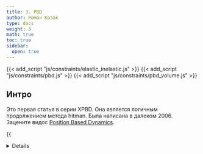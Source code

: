```yaml
---
title: 3. PBD
author: Роман Козак
type: docs
weight: 3
math: true
toc: true
sidebar:
  open: true
---
```


{{< add_script "js/constraints/elastic_inelastic.js" >}}
{{< add_script "js/constraints/pbd.js" >}}
{{< add_script "js/constraints/pbd_volume.js" >}}

## Интро

Это первая статья в серии XPBD. Она является логичным продолжением метода hitman. Была написана в далеком 2006. Зацените видос [Position Based Dynamics](https://www.youtube.com/watch?v=j5igW5-h4ZM).

{{<details title="Псевдокод симуляции" closed="true" >}}

```javascript
function simulate() {
  // Расчет ускорений; Обычно это только гравитация
  for (let point of points) {
    point.a = calculateAcceleration(point);
  }
  for (let point of points) {
    // Интегрируем скорости
    point.v += point.a * dt;
    // Дэмпинг скорости
    dampVelocity(point.v);
    // Интегрируем позиции и записываем их в p
    point.p = point.x + point.v * dt;
  }
  // Расчитываем коллизии один раз
  addCollisionConstraints(points);
  // Разрешаем все констрейны и коллизии и изменяем позиции точек p
  for (let i = 0; i < iterations; i++) {
    for (let c of constraints) {
      resolveConstraint(c);
    }
  }
  // обновляем позиции и скорости точек после разрешения ограничений
  for (let point of points) {
    point.v = (point.p - point.x) / dt;
    point.x = point.p;
  }
  // обновляем скорости точек после разрешения коллизий
  // и добавляем трение и упругость
  for (let point of points) {
    updateVelocity(point.v);
  }
}
```

Обращаю внимание что мы храним две позиции. $x$ и $p$. $x$ это текущая позиция точки. $p$ это позиция точки на следующем шаге.

{{< /details >}}

### Интегратор

Первое улучшение -- это использование другого интегратора.
В прошлом методе было сложно добиться хороших и сочных упругих коллизий. В основном мы получали неупругое столкновение, из-за того что не могли управлять скоростью
В PBD Вместо Vanilla Euler используется Symplectic Euler.
Напомню, что Symplectic Euler выглядит так:

$$
\begin{equation}
\begin{split}
v_{i+1} = v_i + \Delta t \cdot a_i
x_{i+1} = x_i + \Delta t \cdot v_{i+1}
\end{split}
\end{equation}
$$

В этом интеграторе есть скорость в явном виде. И это позволяет без всяких костылей управлять скоростью. Поэтому можно просто сделать вот такое упругое столкновение.

{{< include_sketch path="constraints/sketch/elastic_inelastic_sketch.js" base_name="elastic_inelastic_sketch" >}}

### Универсальное решение

В статье Hitman авторы придумывали разные методы для разрешения ограничений. И математического обоснование под это не было. Они действовали скорее интуитивно.
В PBD предлагают универсальное решение по тому как лучше всего разрешать ограничения $C(\vec{p})$.

Для того чтобы разрешить уравнение нужно найти такое $\Delta \vec{p}$, чтобы $C(\vec{p} + \Delta \vec{p}) = 0$. Здесь $\vec{p}$ -- конкатенация всех позиций всех точек. Те если у нас есть два шарика, то $\vec{p} = [x_1, y_1, x_2, y_2]$.

Для произвольного ограничения мы не можем так просто его найти, поэтому делают стандартное разложение в ряд Тейлора и оставляют только первые два члена.

$$
\begin{equation}
C(\vec{p} + \Delta \vec{p}) \approx C(\vec{p}) + \nabla_{\vec{p}} C(\vec{p}) \cdot \Delta \vec{p} = 0
\end{equation}
$$

Если бы это было обычное уравнение, то мы бы его запросто решили. Но тут векторы и получается проблемка. Предположим, что $C(\vec{p}) = c$ и $\nabla_{\vec{p}} C(\vec{p}) = [a, b]$ и $\Delta \vec{p} = [x, y]$. Тогда у нас получится такое уравнение:

$$
a * x + b * y = -c
$$

{{< image path="images/constraints/pbd/straight.excalidraw.png" >}}

Собственно это уравнение прямой. Для того чтобы найти однозначное решение, нужно добавить еще одно ограничение.  
В качестве него мы можем требовать чтобы $\Delta \vec{p}$ была сонаправлена с градиентом. Т.е $\Delta \vec{p} = \lambda \nabla_p C(\vec{p})$.

Почему так, можно понять на простом примере. Вот у нас есть маятник. Он должен сохранять расстояние до подвеса.
И мы пытаемся найти новую позицию для шарика. Самое логичное решение -- это двигать шарик по самому короткому пути к второму шарику. Т.е по направлению градиента.

{{< image path="images/constraints/pbd/stretch_grad.excalidraw.png" >}}

С дополнительным уравнением можно получить решение

$$
\begin{equation}
\Delta \vec{p} = -\frac{C(\vec{p})}{\nabla_p C(\vec{\vec{p}}) \cdot \nabla_p C(\vec{p})} \nabla_p C(\vec{p})
\end{equation}
$$

Для того чтобы было удобнее считать, нужно разбить $\vec{p}$ на $\vec{p_1}, \dots, \vec{p_n}$, можно переписать решение для конкретной $\vec{p_i}$ и разрешить ограничение вида $C(\vec{p_1}, \dots, \vec{p_n})$ нужно переписать уравнение вот так:

$$
\begin{equation}
\begin{split}
&\Delta \vec{p_i} = -s * \nabla_{\vec{p_i}} C \\\
&s = \frac{C}{\sum_{k} (\nabla_{\vec{p_k}} C)^2}
\end{split}
\end{equation}
$$

#### Пытаемся понять

Расчет $\Delta \vec{p}$ состоит из двух частей.
Первая часть -- это градиент ограничения:
$-\nabla_{\vec{p_i}} C(\vec{p})$ -- Это вектор, который показывает в какую сторону нужно двигаться чтобы уменьшить ограничение.
Собственно, это то что я показывал на прошлом рисунке.

Вторая часть -- это коэффициент $s$. Он показывает насколько сильно нужно двигаться в этом направлении. Знаменатель в нем означает, что чем больше точек участвует в ограничении, тем меньше нужно двигаться каждой точке.

Давайте на примере. Вот у нас есть ограничение на площадь десятиугольника. $C(\vec{p_1}, \dots, \vec{p_{10}}) = S - S_0$.

{{< image path="images/constraints/pbd/v_conserv.excalidraw.png" >}}

И давайте предположим, что эту фигуру равномерно сжало.
Нужно восстановить площадь. Этого можно добиться несколькими способами: Например, подвинуть одну точку очень сильно, а остальные вообще не двигать. Или можно подвинуть все точки немного. Если у точек одинаковая масса, то второй вариант просто логичнее.

{{< image path="images/constraints/pbd/v_scale.excalidraw.png" >}}

Собственно вот этот множитель $s$ и позволяет нам делать это. Мы сдвигаем все точки на одинаковое расстояние.

{{< include_sketch path="constraints/sketch/pbd_volume_sketch.js" base_name="pbd_volume_sketch" >}}

#### Добавляем массу

Как и в прошлом методе, хочется, чтобы точка потяжелее двигалась меньше при разрешении ограничения.
Дальше тк мы постоянно делим на массу в уравнениях очень часто будет встречаться понятие инвертированной массы. $w = \frac{1}{m}$. Инвертированной массой очень просто определять несдвигаемые точки -- точку с бесконечной массой. Для нее $w = 0$.

Для того чтобы учесть инвертированную массу прошлое уравнение $\Delta \vec{p} = \lambda \nabla_p C(\vec{p})$ скалируют на инвертированную массу и получают вот такое уравнение:
$\Delta \vec{p} = -s * \nabla_{\vec{p_i}} C * w_i$

{{< image path="images/constraints/pbd/mass_delta.excalidraw.png" >}}

Если его разрешить, то получится вот такие уравнения:

$$
\begin{equation}
\begin{split}
&\Delta \vec{p_i} = -s * w_i * \nabla_{\vec{p_i}} C \\\
&s = \frac{C}{\sum_{k} (w_k * \nabla_{\vec{p_k}} C)^2}
\end{split}
\end{equation}
$$

Обратите внимание, что теперь в знаменателе стоит $w_k * \nabla_{\vec{p_k}} C$.

Вот собственно и рецепт разрешения ограничений в PBD.

#### Неравенства

Ограничения могут быть в виде неравенств. Как и в прошлом методе. Их переводят в ограничение равенства и разрешают его только если оно нарушено.

{{< image path="images/constraints/pbd/collision_static.excalidraw.png" >}}

Например коллизия для точки со статическим объектом описывается вот таким ограничением:

$$
C(\vec{p_1}) = (\vec{p_1} - \vec{q_s})\cdot \vec{n} \leq 0
$$

И разрешать мы будем только если оно уже нарушилось в виде

$$
\begin{equation}
C(\vec{p_1}) = (\vec{p_1} - \vec{q_s})\cdot \vec{n} = 0
\end{equation}
$$

### Коллизии

Коллизии в PBD разрешаются в несколько этапов.

1. Первый этап -- поиск коллизий.
2. Второй этап -- разрешение коллизий по позициям.
3. Третий этап -- разрешение коллизий по скоростям (трение и упругость)

#### Поиск коллизий

Тк алгоритм поиска коллизий достаточно медленный, то он запускается один раз перед разрешением всех ограничений.
Это приводит к тому, что при разрешении всех ограничений, может возникнуть новая коллизия.

Вот например ситуация

{{< image path="images/constraints/pbd/collisions_bad.excalidraw.png" >}}

Палочка врезается в стену. Мы фиксируем коллизию. И разрешаем ее. Потом мы восстанавливаем длину палочки и после этого другая точка палочки врезается в стену.

Авторы никак не решают эту проблему. На практике она не сильно заметна для пользователя, тк на следующей итерации физика все равно исправит эту коллизию.

#### Разрешение коллизий по позициям

##### Статические объекты

Для статических объектов разрешение коллизий выглядит просто. Нужно просто выдавить точку из объекта в правильную полуплоскость. Как уже говорил выше, это делается вот таким ограничением:

Для этого в при инициализации коллизионной информации нужно определить $\vec{n_s} -- нормаль и $\vec{q_s} -- проекцию точки на поверхность.

После этого в релаксации требовать чтобы выполнялось ограничение:

$$
\begin{equation}
C(\vec{p_1}) = (\vec{p_1} - \vec{q_s}) \cdot \vec{n_s} = 0
\end{equation}
$$

Я заметил, что в релаксации лучше делать проверку на нарушение коллизии в виде неравенства. Т.е если $C(\vec{p_1}) < 0$, то нужно разрешить коллизию. Тк чистое равенство создает ощущение "прилипания к стенке".

##### Динамические объекты

Теперь нужно разобраться как разрешать коллизии между двумя динамическими объектами.

Сначала в 2D. Вот шарик летит в систему шариков.

Если он попал в связь между шариками, то наша задача выдавить шарик в правильную полуплоскости.

{{< image path="images/constraints/pbd/collision_dynamic.excalidraw.png" >}}

Ограничение коллизии между шариком $\vec{p_1}$ и линией образованной двумя другими шариками $\vec{p_2}$ и $\vec{p_3}$ можно описать вот так:

$$
\begin{equation}
\begin{split}
&\vec{m_p} = \vec{p_1} + \frac{(\vec{p_2} - \vec{p_1}) \cdot (\vec{p_3} - \vec{p_1})}{||\vec{p_2} - \vec{p_1}||^2} \cdot (\vec{p_2} - \vec{p_1}) \\\
&\vec{d} = \vec{m_p} - \vec{p_1} \\\
&C(\vec{p_1}, \vec{p_2}, \vec{p_3}) = ||\vec{d}|| = 0
\end{split}
\end{equation}
$$

Это просто расстояние от точки до прямой.
Если есть какой-то радиус у точки, то нужно учитывать полуплоскость в которую нужно выдавить точку. От этого зависит знак в ограничении.

$$
\begin{equation}
C(\vec{p_1}, \vec{p_2}, \vec{p_3}) = \pm ||\vec{d}|| - R = 0
\end{equation}
$$

Теперь в 3d.

Идея та же самая, просто вместо прямой у нас плоскость из трех точек.

{{< image path="images/constraints/pbd/collision_dynamic_3d.excalidraw.png" >}}

Мы должны держать точку 1 на расстоянии $R$ от плоскости образованной точками 2, 3 и 4.
Ограничение будет вот таким:

$$
\begin{equation}
\begin{split}
&\vec{n} = [(\vec{p_3} − \vec{p_2}) \times (\vec{p_4} − \vec{p_2})] \\\
&C(\vec{p_1},\vec{p_2},\vec{p_3},\vec{p_4}) = \pm (\vec{p_1}−\vec{p_2}) \cdot \vec{n} - R = 0
\end{split}
\end{equation}
$$

{{< include_sketch path="constraints/sketch/pbd_collision_sketch.js" base_name="pbd_collision_sketch" >}}

#### Трение и упругость

Для того чтобы было ощущение столкновения, нужно правильно изменить скорости точек.

Тк у нас есть скорости в явном виде, это достаточно просто сделать. Для ощущения трения уменьшаем тангенциальную скорость. Для упругости отражаем нормальную скорость.

И вот мы наконец-то можем реализовать нормальное мягкое тело с трением и упругостью.
{{< include_sketch path="constraints/sketch/pbd_volume_friction_sketch.js" base_name="pbd_volume_friction_sketch" >}}

### Дампинг скорости

В этой статье предложен дампинг скорости, который позволяет сделать условно твердые тела более твердыми. Т.е если у нс есть фигура из материальных точек и мы соединяем их пружинками, то при движении фигура будет деформироваться, тк не все ограничения на длину успеют разрешиться.
Для того чтобы сделать тело более твердым, предлагается добавить особенный дампинг скорости.

{{<details title="Псевдокод дампинга скорости" closed="true" >}}

```javascript
dampVelocity(points) {
    // Находим центр масс
    x_center_of_mass = vec(0);
    // скорость центра масс
    v_center_of_mass =  vec(0);
    for (let point of points) {
        x_center_of_mass += point.x;
        v_center_of_mass += point.v;
    }
    x_center_of_mass /= points.length;
    v_center_of_mass /= points.length;

    // Угловой момент
    angular_momentum = vec(0);
    // Момент инерции
    Inertia = mat(0);
    for (let point of points) {
        let r = point.x - x_center_of_mass;
        let r_t = point.v - v_center_of_mass;
        angular_momentum += r.cross(r_t);
        Inertia += r.cross(r);
    }
    // Расчитываем угловую скорость
    let omega = Inertia.inverse().dot(angular_momentum);
    // Дампинг скорости деформации
    for (let point of points) {
        let r = point.x - x_center_of_mass;
        let r_t = point.v - v_center_of_mass;
        let delta_v = v_center_of_mass + omega.cross(r) - point.v;
        point.v += damping * delta_v;
    }
}
```

{{< /details >}}

Скорость точки представляется как сумма скорости центра масс, угловой скорости и скорости деформации.
И демпингуется только скорость деформации.

Основная часть закончилась. Остались только разные ограничение и как реализовывать их в PBD.

## Разные ограничения

## Источники

- Оригинальная статья [Position Based Dynamics](https://matthias-research.github.io/pages/publications/posBasedDyn.pdf)
- Хороший видос с объяснением [Position Based Dynamics](https://www.youtube.com/watch?v=fH3VW9SaQ_c)
